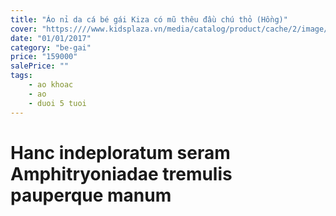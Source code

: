 ```yaml
---
title: "Áo nỉ da cá bé gái Kiza có mũ thêu đầu chú thỏ (Hồng)"
cover: "https:////www.kidsplaza.vn/media/catalog/product/cache/2/image/700x/9df78eab33525d08d6e5fb8d27136e95/a/o/ao-ni-da-ca-be-gai-kiza-co-mu-theu-dau-chu-tho-hong-1.jpg"
date: "01/01/2017"
category: "be-gai"
price: "159000"
salePrice: ""
tags:
    - ao khoac
    - ao
    - duoi 5 tuoi
---
```


# Hanc indeploratum seram Amphitryoniadae tremulis pauperque manum
